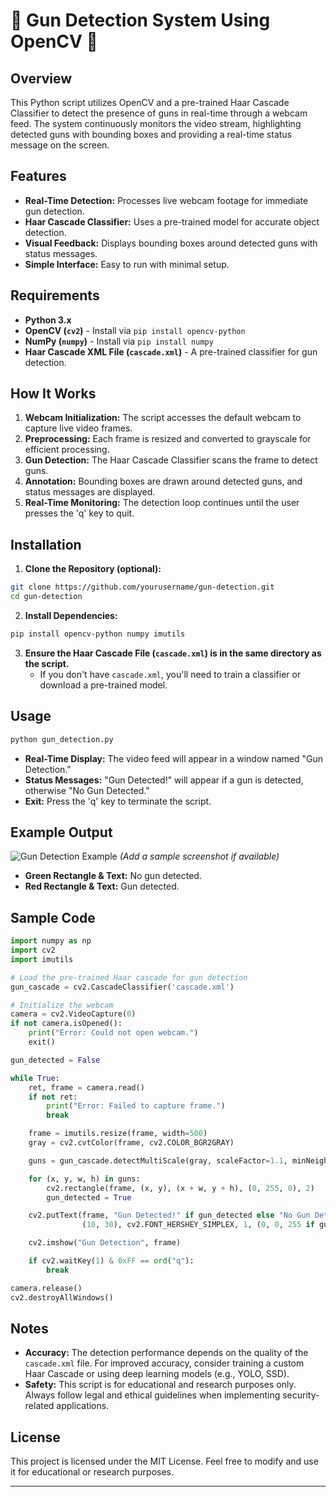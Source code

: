 # 🔫 Gun Detection System Using OpenCV 🔫

## Overview

This Python script utilizes OpenCV and a pre-trained Haar Cascade Classifier to detect the presence of guns in real-time through a webcam feed. The system continuously monitors the video stream, highlighting detected guns with bounding boxes and providing a real-time status message on the screen.

## Features

- **Real-Time Detection:** Processes live webcam footage for immediate gun detection.
- **Haar Cascade Classifier:** Uses a pre-trained model for accurate object detection.
- **Visual Feedback:** Displays bounding boxes around detected guns with status messages.
- **Simple Interface:** Easy to run with minimal setup.

## Requirements

- **Python 3.x**
- **OpenCV (`cv2`)** - Install via `pip install opencv-python`
- **NumPy (`numpy`)** - Install via `pip install numpy`
- **Haar Cascade XML File (`cascade.xml`)** - A pre-trained classifier for gun detection.

## How It Works

1. **Webcam Initialization:** The script accesses the default webcam to capture live video frames.
2. **Preprocessing:** Each frame is resized and converted to grayscale for efficient processing.
3. **Gun Detection:** The Haar Cascade Classifier scans the frame to detect guns.
4. **Annotation:** Bounding boxes are drawn around detected guns, and status messages are displayed.
5. **Real-Time Monitoring:** The detection loop continues until the user presses the 'q' key to quit.

## Installation

1. **Clone the Repository (optional):**

```bash
git clone https://github.com/yourusername/gun-detection.git
cd gun-detection
```

2. **Install Dependencies:**

```bash
pip install opencv-python numpy imutils
```

3. **Ensure the Haar Cascade File (`cascade.xml`) is in the same directory as the script.**  
   - If you don't have `cascade.xml`, you'll need to train a classifier or download a pre-trained model.

## Usage

```bash
python gun_detection.py
```

- **Real-Time Display:** The video feed will appear in a window named "Gun Detection."
- **Status Messages:** "Gun Detected!" will appear if a gun is detected, otherwise "No Gun Detected."
- **Exit:** Press the 'q' key to terminate the script.

## Example Output

![Gun Detection Example](example_output.png) *(Add a sample screenshot if available)*

- **Green Rectangle & Text:** No gun detected.
- **Red Rectangle & Text:** Gun detected.

## Sample Code

```python
import numpy as np
import cv2
import imutils

# Load the pre-trained Haar cascade for gun detection
gun_cascade = cv2.CascadeClassifier('cascade.xml')

# Initialize the webcam
camera = cv2.VideoCapture(0)
if not camera.isOpened():
    print("Error: Could not open webcam.")
    exit()

gun_detected = False

while True:
    ret, frame = camera.read()
    if not ret:
        print("Error: Failed to capture frame.")
        break

    frame = imutils.resize(frame, width=500)
    gray = cv2.cvtColor(frame, cv2.COLOR_BGR2GRAY)

    guns = gun_cascade.detectMultiScale(gray, scaleFactor=1.1, minNeighbors=5, minSize=(30, 30))

    for (x, y, w, h) in guns:
        cv2.rectangle(frame, (x, y), (x + w, y + h), (0, 255, 0), 2)
        gun_detected = True

    cv2.putText(frame, "Gun Detected!" if gun_detected else "No Gun Detected", 
                (10, 30), cv2.FONT_HERSHEY_SIMPLEX, 1, (0, 0, 255 if gun_detected else 0), 2)

    cv2.imshow("Gun Detection", frame)

    if cv2.waitKey(1) & 0xFF == ord("q"):
        break

camera.release()
cv2.destroyAllWindows()
```

## Notes

- **Accuracy:** The detection performance depends on the quality of the `cascade.xml` file. For improved accuracy, consider training a custom Haar Cascade or using deep learning models (e.g., YOLO, SSD).
- **Safety:** This script is for educational and research purposes only. Always follow legal and ethical guidelines when implementing security-related applications.

## License

This project is licensed under the MIT License. Feel free to modify and use it for educational or research purposes.

---
